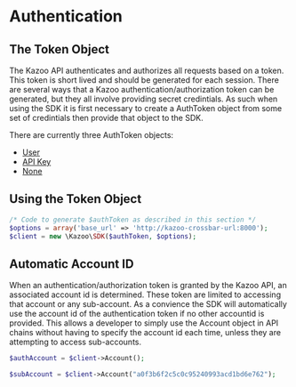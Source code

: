# Authentication

## The Token Object
The Kazoo API authenticates and authorizes all requests based on a token.  This token is short lived and should be generated for each session.  There are several ways that a Kazoo authentication/authorization token can be generated, but they all involve providing secret credintials.  As such when using the SDK it is first necessary to create a AuthToken object from some set of credintials then provide that object to the SDK.

There are currently three AuthToken objects:
* [User](user.md)
* [API Key](api_key.md)
* [None](none.md)

## Using the Token Object

```php
/* Code to generate $authToken as described in this section */
$options = array('base_url' => 'http://kazoo-crossbar-url:8000');
$client = new \Kazoo\SDK($authToken, $options);
```

## Automatic Account ID
When an authentication/authorization token is granted by the Kazoo API, an associated account id is determined.  These token are limited to accessing that account or any sub-account.  As a convience the SDK will automatically use the account id of the authentication token if no other accountid is provided.  This allows a developer to simply use the Account object in API chains without having to specify the account id each time, unless they are attempting to access sub-accounts.

```php
$authAccount = $client->Account();

$subAccount = $client->Account("a0f3b6f2c5c0c95240993acd1bd6e762");
```
